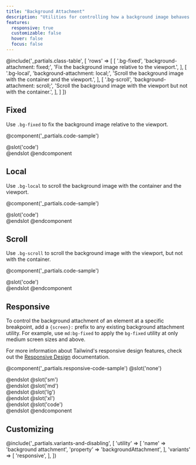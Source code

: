 ```yaml
---
title: "Background Attachment"
description: "Utilities for controlling how a background image behaves when scrolling."
features:
  responsive: true
  customizable: false
  hover: false
  focus: false
---
```


@include('_partials.class-table', [
  'rows' => [
    [
      '.bg-fixed',
      'background-attachment: fixed;',
      'Fix the background image relative to the viewport.',
    ],
    [
      '.bg-local',
      'background-attachment: local;',
      'Scroll the background image with the container and the viewport.',
    ],
    [
      '.bg-scroll',
      'background-attachment: scroll;',
      'Scroll the background image with the viewport but not with the container.',
    ],
  ]
])

## Fixed

Use `.bg-fixed` to fix the background image relative to the viewport.

@component('_partials.code-sample')
<div class="w-full h-48 bg-fixed bg-center overflow-y-scroll" style="background-image:url('https://images.unsplash.com/photo-1459262838948-3e2de6c1ec80?ixlib=rb-1.2.1&ixid=eyJhcHBfaWQiOjEyMDd9&auto=format&fit=crop&w=800&q=80');">
    <div class="h-64"></div>
</div>
@slot('code')
<div class="bg-fixed ..." style="background-image: url(...)"></div>
@endslot
@endcomponent

## Local

Use `.bg-local` to scroll the background image with the container and the viewport.

@component('_partials.code-sample')
<div class="w-full h-48 bg-local bg-center overflow-y-scroll" style="background-image:url('https://images.unsplash.com/photo-1459262838948-3e2de6c1ec80?ixlib=rb-1.2.1&ixid=eyJhcHBfaWQiOjEyMDd9&auto=format&fit=crop&w=800&q=80');">
    <div class="h-64"></div>
</div>
@slot('code')
<div class="bg-local ..." style="background-image: url(...)"></div>
@endslot
@endcomponent

## Scroll

Use `.bg-scroll` to scroll the background image with the viewport, but not with the container.

@component('_partials.code-sample')
<div class="w-full h-48 bg-scroll bg-center overflow-y-scroll" style="background-image:url('https://images.unsplash.com/photo-1459262838948-3e2de6c1ec80?ixlib=rb-1.2.1&ixid=eyJhcHBfaWQiOjEyMDd9&auto=format&fit=crop&w=800&q=80');">
    <div class="h-64"></div>
</div>
@slot('code')
<div class="bg-scroll ..." style="background-image: url(...)"></div>
@endslot
@endcomponent

## Responsive

To control the background attachment of an element at a specific breakpoint, add a `{screen}:` prefix to any existing background attachment utility. For example, use `md:bg-fixed` to apply the `bg-fixed` utility at only medium screen sizes and above.

For more information about Tailwind's responsive design features, check out the [Responsive Design](/docs/responsive-design) documentation.

@component('_partials.responsive-code-sample')
@slot('none')
<div class="w-full h-48 bg-fixed bg-center overflow-y-scroll" style="background-image:url('https://images.unsplash.com/photo-1459262838948-3e2de6c1ec80?ixlib=rb-1.2.1&ixid=eyJhcHBfaWQiOjEyMDd9&auto=format&fit=crop&w=800&q=80');">
    <div class="h-64"></div>
</div>
@endslot
@slot('sm')
<div class="w-full h-48 bg-local bg-center overflow-y-scroll" style="background-image:url('https://images.unsplash.com/photo-1459262838948-3e2de6c1ec80?ixlib=rb-1.2.1&ixid=eyJhcHBfaWQiOjEyMDd9&auto=format&fit=crop&w=800&q=80');">
    <div class="h-64"></div>
</div>
@endslot
@slot('md')
<div class="w-full h-48 bg-scroll bg-center overflow-y-scroll" style="background-image:url('https://images.unsplash.com/photo-1459262838948-3e2de6c1ec80?ixlib=rb-1.2.1&ixid=eyJhcHBfaWQiOjEyMDd9&auto=format&fit=crop&w=800&q=80');">
    <div class="h-64"></div>
</div>
@endslot
@slot('lg')
<div class="w-full h-48 bg-local bg-center overflow-y-scroll" style="background-image:url('https://images.unsplash.com/photo-1459262838948-3e2de6c1ec80?ixlib=rb-1.2.1&ixid=eyJhcHBfaWQiOjEyMDd9&auto=format&fit=crop&w=800&q=80');">
    <div class="h-64"></div>
</div>
@endslot
@slot('xl')
<div class="w-full h-48 bg-fixed bg-center overflow-y-scroll" style="background-image:url('https://images.unsplash.com/photo-1459262838948-3e2de6c1ec80?ixlib=rb-1.2.1&ixid=eyJhcHBfaWQiOjEyMDd9&auto=format&fit=crop&w=800&q=80');">
    <div class="h-64"></div>
</div>
@endslot
@slot('code')
<div class="none:bg-fixed sm:bg-local md:bg-scroll lg:bg-local xl:bg-fixed ...">
    <!-- ... -->
</div>
@endslot
@endcomponent

## Customizing

@include('_partials.variants-and-disabling', [
    'utility' => [
        'name' => 'background attachment',
        'property' => 'backgroundAttachment',
    ],
    'variants' => [
        'responsive',
    ],
])
